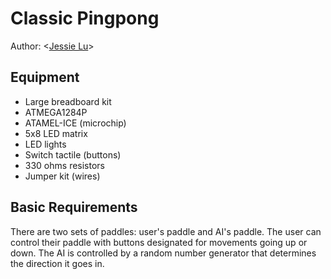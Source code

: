 # Classic Pingpong 

Author: \<[Jessie Lu](https://github.com/Jess-say)\>

## Equipment
* Large breadboard kit
* ATMEGA1284P 
* ATAMEL-ICE (microchip)
* 5x8 LED matrix
* LED lights
* Switch tactile (buttons)
* 330 ohms resistors
* Jumper kit (wires)

## Basic Requirements
There are two sets of paddles: user's paddle and AI's paddle. The user can control their paddle with buttons designated for movements going up or down. The AI is controlled by a random number generator that determines the direction it goes in. 
